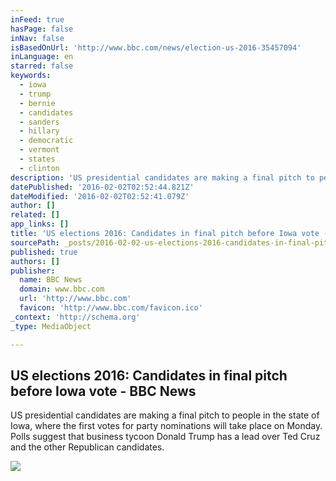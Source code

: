 ```yaml
---
inFeed: true
hasPage: false
inNav: false
isBasedOnUrl: 'http://www.bbc.com/news/election-us-2016-35457094'
inLanguage: en
starred: false
keywords:
  - iowa
  - trump
  - bernie
  - candidates
  - sanders
  - hillary
  - democratic
  - vermont
  - states
  - clinton
description: 'US presidential candidates are making a final pitch to people in the state of Iowa, where the first votes for party nominations will take place on Monday. Polls suggest that business tycoon Donald Trump has a lead over Ted Cruz and the other Republican candidates.'
datePublished: '2016-02-02T02:52:44.821Z'
dateModified: '2016-02-02T02:52:41.079Z'
author: []
related: []
app_links: []
title: 'US elections 2016: Candidates in final pitch before Iowa vote - BBC News'
sourcePath: _posts/2016-02-02-us-elections-2016-candidates-in-final-pitch-before-iowa-vot.md
published: true
authors: []
publisher:
  name: BBC News
  domain: www.bbc.com
  url: 'http://www.bbc.com'
  favicon: 'http://www.bbc.com/favicon.ico'
_context: 'http://schema.org'
_type: MediaObject

---
```

<article style=""><h1>US elections 2016: Candidates in final pitch before Iowa vote - BBC News</h1><p>US presidential candidates are making a final pitch to people in the state of Iowa, where the first votes for party nominations will take place on Monday. Polls suggest that business tycoon Donald Trump has a lead over Ted Cruz and the other Republican candidates.</p><img src="https://s3-us-west-2.amazonaws.com/the-grid-img/p/3859bf3eb2283e1c92dea8791dab7de1709894f0.jpg" /></article>